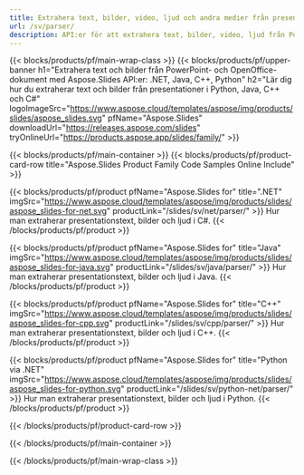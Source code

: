 ```yaml
---
title: Extrahera text, bilder, video, ljud och andra medier från presentationen
url: /sv/parser/
description: API:er för att extrahera text, bilder, video, ljud från PowerPoint och OpenOffice-presentationer
---
```


{{< blocks/products/pf/main-wrap-class >}}
{{< blocks/products/pf/upper-banner h1="Extrahera text och bilder från PowerPoint- och OpenOffice-dokument med Aspose.Slides API:er: .NET, Java, C++, Python" h2="Lär dig hur du extraherar text och bilder från presentationer i Python, Java, C++ och C#" logoImageSrc="https://www.aspose.cloud/templates/aspose/img/products/slides/aspose_slides.svg" pfName="Aspose.Slides" downloadUrl="https://releases.aspose.com/slides" tryOnlineUrl="https://products.aspose.app/slides/family/" >}}

{{< blocks/products/pf/main-container >}}
{{< blocks/products/pf/product-card-row title="Aspose.Slides Product Family Code Samples Online Include" >}}

{{< blocks/products/pf/product pfName="Aspose.Slides for" title=".NET" imgSrc="https://www.aspose.cloud/templates/aspose/img/products/slides/aspose_slides-for-net.svg" productLink="/slides/sv/net/parser/" >}}
Hur man extraherar presentationstext, bilder och ljud i C#.
{{< /blocks/products/pf/product >}}

{{< blocks/products/pf/product pfName="Aspose.Slides for" title="Java" imgSrc="https://www.aspose.cloud/templates/aspose/img/products/slides/aspose_slides-for-java.svg" productLink="/slides/sv/java/parser/" >}}
Hur man extraherar presentationstext, bilder och ljud i Java.
{{< /blocks/products/pf/product >}}

{{< blocks/products/pf/product pfName="Aspose.Slides for" title="C++" imgSrc="https://www.aspose.cloud/templates/aspose/img/products/slides/aspose_slides-for-cpp.svg" productLink="/slides/sv/cpp/parser/" >}}
Hur man extraherar presentationstext, bilder och ljud i C++.
{{< /blocks/products/pf/product >}}

{{< blocks/products/pf/product pfName="Aspose.Slides for" title="Python via .NET" imgSrc="https://www.aspose.cloud/templates/aspose/img/products/slides/aspose_slides-for-python.svg" productLink="/slides/sv/python-net/parser/" >}}
Hur man extraherar presentationstext, bilder och ljud i Python.
{{< /blocks/products/pf/product >}}

{{< /blocks/products/pf/product-card-row >}}

{{< /blocks/products/pf/main-container >}}

{{< /blocks/products/pf/main-wrap-class >}}
